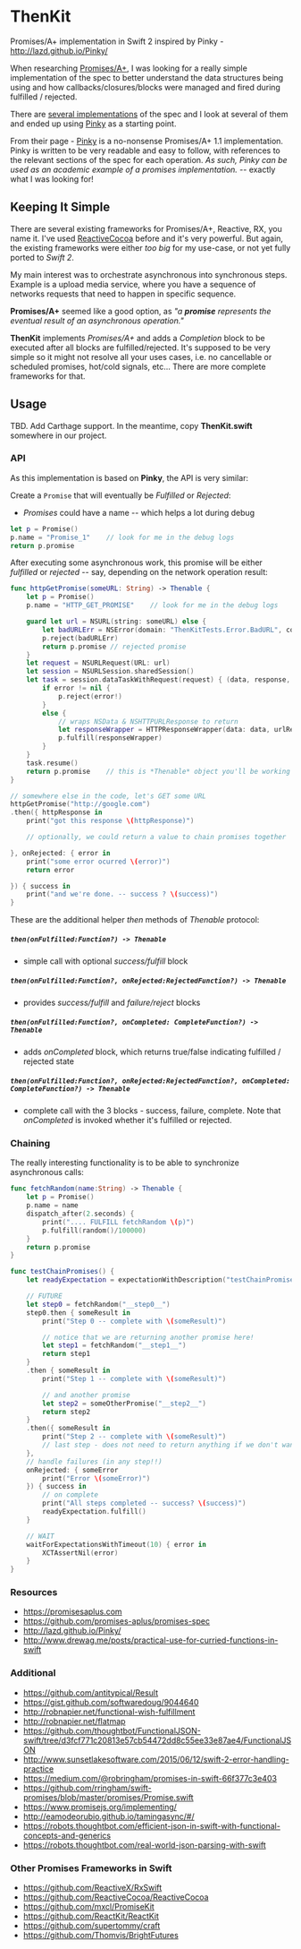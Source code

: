 # ThenKit
Promises/A+ implementation in Swift 2 inspired by Pinky - http://lazd.github.io/Pinky/

When researching [Promises/A+](https://promisesaplus.com), I was looking for a really simple implementation of the spec to better understand the data structures being using and how callbacks/closures/blocks were managed and fired during fulfilled / rejected.

There are [several implementations](https://promisesaplus.com/implementations) of the spec and I look at several of them and ended up using [Pinky](http://lazd.github.io/Pinky/) as a starting point.

From their page - [Pinky](http://lazd.github.io/Pinky/) is a no-nonsense Promises/A+ 1.1 implementation. Pinky is written to be very readable and easy to follow, with references to the relevant sections of the spec for each operation. *As such, Pinky can be used as an academic example of a promises implementation.* -- exactly what I was looking for!

## Keeping It Simple

There are several existing frameworks for Promises/A+, Reactive, RX, you name it. I've used [ReactiveCocoa](https://github.com/ReactiveCocoa/ReactiveCocoa) before and it's very powerful. But again, the existing frameworks were either *too big* for my use-case, or not yet fully ported to *Swift 2*.

My main interest was to orchestrate asynchronous into synchronous steps. Example is a upload media service, where you have a sequence of networks requests that need to happen in specific sequence.

**Promises/A+** seemed like a good option, as *"a __promise__ represents the eventual result of an asynchronous operation."*

**ThenKit** implements *Promises/A+* and adds a *Completion* block to be executed after all blocks are fulfilled/rejected. It's supposed to be very simple so it might not resolve all your uses cases, i.e. no cancellable or scheduled promises, hot/cold signals, etc... There are more complete frameworks for that.

## Usage

TBD. Add Carthage support.
In the meantime, copy **ThenKit.swift** somewhere in our project.

### API

As this implementation is based on **Pinky**, the API is very similar:

Create a `Promise` that will eventually be *Fulfilled* or *Rejected*:

- *Promises* could have a name -- which helps a lot during debug

```swift
let p = Promise()
p.name = "Promise_1"    // look for me in the debug logs
return p.promise
```

After executing some asynchronous work, this promise will be either *fulfilled* or *rejected* -- say, depending on the network operation result:

```swift
func httpGetPromise(someURL: String) -> Thenable {
    let p = Promise()
    p.name = "HTTP_GET_PROMISE"    // look for me in the debug logs

    guard let url = NSURL(string: someURL) else {
        let badURLErr = NSError(domain: "ThenKitTests.Error.BadURL", code: 100, userInfo: nil)
        p.reject(badURLErr)
        return p.promise // rejected promise
    }
    let request = NSURLRequest(URL: url)
    let session = NSURLSession.sharedSession()
    let task = session.dataTaskWithRequest(request) { (data, response, error) in
        if error != nil {
            p.reject(error!)
        }
        else {
            // wraps NSData & NSHTTPURLResponse to return
            let responseWrapper = HTTPResponseWrapper(data: data, urlResponse: response)
            p.fulfill(responseWrapper)
        }
    }
    task.resume()
    return p.promise    // this is *Thenable* object you'll be working with
}

// somewhere else in the code, let's GET some URL
httpGetPromise("http://google.com")
.then({ httpResponse in
    print("got this response \(httpResponse)")

    // optionally, we could return a value to chain promises together

}, onRejected: { error in
    print("some error ocurred \(error)")
    return error

}) { success in
    print("and we're done. -- success ? \(success)")
}
```

These are the additional helper *then* methods of *Thenable* protocol:

##### `then(onFulfilled:Function?) -> Thenable`
- simple call with optional *success/fulfill* block

##### `then(onFulfilled:Function?, onRejected:RejectedFunction?) -> Thenable`
- provides *success/fulfill* and *failure/reject* blocks

##### `then(onFulfilled:Function?, onCompleted: CompleteFunction?) -> Thenable`
- adds *onCompleted* block, which returns true/false indicating fulfilled / rejected state

##### `then(onFulfilled:Function?, onRejected:RejectedFunction?, onCompleted: CompleteFunction?) -> Thenable`
- complete call with the 3 blocks - success, failure, complete. Note that *onCompleted* is invoked whether it's fulfilled or rejected.

### Chaining

The really interesting functionality is to be able to synchronize asynchronous calls:

```swift
func fetchRandom(name:String) -> Thenable {
    let p = Promise()
    p.name = name
    dispatch_after(2.seconds) {
        print(".... FULFILL fetchRandom \(p)")
        p.fulfill(random()/100000)
    }
    return p.promise
}

func testChainPromises() {
    let readyExpectation = expectationWithDescription("testChainPromises")

    // FUTURE
    let step0 = fetchRandom("__step0__")
    step0.then { someResult in
        print("Step 0 -- complete with \(someResult)")

        // notice that we are returning another promise here!
        let step1 = fetchRandom("__step1__")
        return step1
    }
    .then { someResult in
        print("Step 1 -- complete with \(someResult)")

        // and another promise
        let step2 = someOtherPromise("__step2__")
        return step2
    }
    .then({ someResult in
        print("Step 2 -- complete with \(someResult)")
        // last step - does not need to return anything if we don't want to
    },
    // handle failures (in any step!!)
    onRejected: { someError
        print("Error \(someError)")
    }) { success in
        // on complete
        print("All steps completed -- success? \(success)")
        readyExpectation.fulfill()
    }

    // WAIT
    waitForExpectationsWithTimeout(10) { error in
        XCTAssertNil(error)
    }
}
```

### Resources
- https://promisesaplus.com
- https://github.com/promises-aplus/promises-spec
- http://lazd.github.io/Pinky/
- http://www.drewag.me/posts/practical-use-for-curried-functions-in-swift

### Additional
- https://github.com/antitypical/Result
- https://gist.github.com/softwaredoug/9044640
- http://robnapier.net/functional-wish-fulfillment
- http://robnapier.net/flatmap
- https://github.com/thoughtbot/FunctionalJSON-swift/tree/d3fcf771c20813e57cb54472dd8c55ee33e87ae4/FunctionalJSON
- http://www.sunsetlakesoftware.com/2015/06/12/swift-2-error-handling-practice
- https://medium.com/@robringham/promises-in-swift-66f377c3e403
- https://github.com/rringham/swift-promises/blob/master/promises/Promise.swift
- https://www.promisejs.org/implementing/
- http://eamodeorubio.github.io/tamingasync/#/
- https://robots.thoughtbot.com/efficient-json-in-swift-with-functional-concepts-and-generics
- https://robots.thoughtbot.com/real-world-json-parsing-with-swift

### Other Promises Frameworks in Swift
- https://github.com/ReactiveX/RxSwift
- https://github.com/ReactiveCocoa/ReactiveCocoa
- https://github.com/mxcl/PromiseKit
- https://github.com/ReactKit/ReactKit
- https://github.com/supertommy/craft
- https://github.com/Thomvis/BrightFutures
